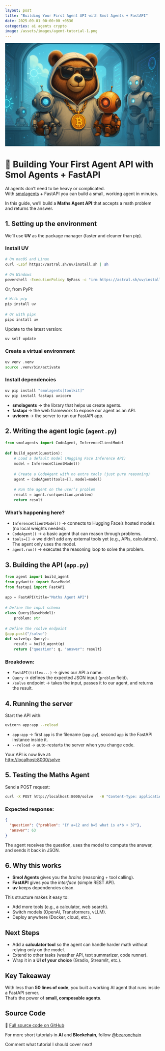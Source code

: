 ```yaml
---
layout: post
title: "Building Your First Agent API with Smol Agents + FastAPI"
date: 2025-09-01 00:00:00 +0530
categories: ai agents crypto
image: /assets/images/agent-tutorial-1.png
---
```


![Building Your First Agent API with Smol Agents + FastAPI](/assets/images/agent-tutorial-1.png)
# 🧮 Building Your First Agent API with Smol Agents + FastAPI

AI agents don’t need to be heavy or complicated.  
With [smolagents](https://huggingface.co/docs/smolagents) + FastAPI you can build a small, working agent in minutes.  

In this guide, we’ll build a **Maths Agent API** that accepts a math problem and returns the answer.  


## 1. Setting up the environment

We’ll use **UV** as the package manager (faster and cleaner than pip).  

### Install UV

```bash
# On macOS and Linux
curl -LsSf https://astral.sh/uv/install.sh | sh

# On Windows
powershell -ExecutionPolicy ByPass -c "irm https://astral.sh/uv/install.ps1 | iex"
```

Or, from PyPI:

```bash
# With pip
pip install uv

# Or with pipx
pipx install uv
```

Update to the latest version:

```bash
uv self update
```

### Create a virtual environment

```bash
uv venv .venv
source .venv/bin/activate
```

### Install dependencies

```bash
uv pip install "smolagents[toolkit]"
uv pip install fastapi uvicorn
```

- **smolagents** → the library that helps us create agents.  
- **fastapi** → the web framework to expose our agent as an API.  
- **uvicorn** → the server to run our FastAPI app.  


## 2. Writing the agent logic (`agent.py`)

```python
from smolagents import CodeAgent, InferenceClientModel

def build_agent(question):
    # Load a default model (Hugging Face Inference API)
    model = InferenceClientModel()

    # Create a CodeAgent with no extra tools (just pure reasoning)
    agent = CodeAgent(tools=[], model=model)

    # Run the agent on the user’s problem
    result = agent.run(question.problem)
    return result
```

### What’s happening here?
- `InferenceClientModel()` → connects to Hugging Face’s hosted models (no local weights needed).  
- `CodeAgent()` → a basic agent that can reason through problems.  
- `tools=[]` → we didn’t add any external tools yet (e.g., APIs, calculators). The agent only uses the model.  
- `agent.run()` → executes the reasoning loop to solve the problem.  


## 3. Building the API (`app.py`)

```python
from agent import build_agent
from pydantic import BaseModel
from fastapi import FastAPI

app = FastAPI(title="Maths Agent API")

# Define the input schema
class Query(BaseModel):
    problem: str

# Define the /solve endpoint
@app.post("/solve")
def solve(q: Query):
    result = build_agent(q)
    return {"question": q, "answer": result}
```

### Breakdown:
- `FastAPI(title=...)` → gives our API a name.  
- `Query` → defines the expected JSON input (`problem` field).  
- `/solve` endpoint → takes the input, passes it to our agent, and returns the result.  


## 4. Running the server

Start the API with:

```bash
uvicorn app:app --reload
```

- `app:app` → first `app` is the filename (`app.py`), second `app` is the FastAPI instance inside it.  
- `--reload` → auto-restarts the server when you change code.  

Your API is now live at:  
[http://localhost:8000/solve](http://localhost:8000/solve)  


## 5. Testing the Maths Agent

Send a POST request:

```bash
curl -X POST http://localhost:8000/solve   -H "Content-Type: application/json"   -d '{"problem":"If a=12 and b=5 what is a*b + 3?"}'
```

### Expected response:

```json
{
  "question": {"problem": "If a=12 and b=5 what is a*b + 3?"},
  "answer": 63
}
```

The agent receives the question, uses the model to compute the answer, and sends it back in JSON.  


## 6. Why this works

- **Smol Agents** gives you the *brains* (reasoning + tool calling).  
- **FastAPI** gives you the *interface* (simple REST API).  
- **uv** keeps dependencies clean.  

This structure makes it easy to:  
- Add more tools (e.g., a calculator, web search).  
- Switch models (OpenAI, Transformers, vLLM).  
- Deploy anywhere (Docker, cloud, etc.).  


## Next Steps

- Add a **calculator tool** so the agent can handle harder math without relying only on the model.  
- Extend to other tasks (weather API, text summarizer, code runner).  
- Wrap it in a **UI of your choice** (Gradio, Streamlit, etc.).  


##  Key Takeaway

With less than **50 lines of code**, you built a working AI agent that runs inside a FastAPI server.  
That’s the power of **small, composable agents**.  


##  Source Code

🔗 [Full source code on GitHub](https://github.com/SKSudharsanan/Math-agent)  


For more short tutorials in **AI** and **Blockchain**, follow [@bearonchain](https://x.com/bearonchain)  

Comment what tutorial I should cover next!  
